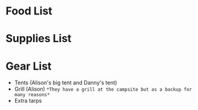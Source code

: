 # Food List

# Supplies List

# Gear List

- Tents (Alison's big tent and Danny's tent)
- Grill (Alison)
``` *They have a grill at the campsite but as a backup for many reasons* ```
- Extra tarps
